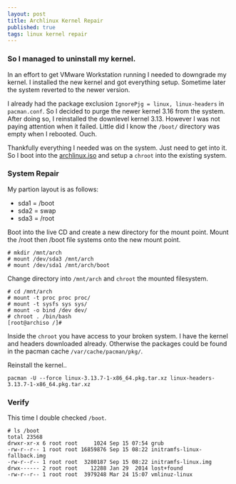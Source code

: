 ```yaml
---
layout: post
title: Archlinux Kernel Repair
published: true
tags: linux kernel repair
---
```


### So I managed to uninstall my kernel.

In an effort to get VMware Workstation running I needed to downgrade my kernel. I installed the new kernel and got everything setup. Sometime later the system reverted to the newer version.

I already had the package exclusion `IgnorePjg = linux, linux-headers` in `pacman.conf`. So I decided to purge the newer kernel 3.16 from the system. After doing so, I reinstalled the downlevel kernel 3.13. However I was not paying attention when it failed. Little did I know the `/boot/` directory was empty when I rebooted. Ouch.

Thankfully everything I needed was on the system. Just need to get into it. So I boot into the [archlinux.iso](https://www.archlinux.org/download/) and setup a `chroot` into the existing system.

### System Repair
My partion layout is as follows:

* sda1 = /boot
* sda2 = swap
* sda3 = /root

Boot into the live CD and create a new directory for the mount point. Mount the /root then /boot file systems onto the new mount point.

```console
# mkdir /mnt/arch
# mount /dev/sda3 /mnt/arch
# mount /dev/sda1 /mnt/arch/boot
```

Change directory into `/mnt/arch` and `chroot` the mounted filesystem.

```console
# cd /mnt/arch
# mount -t proc proc proc/
# mount -t sysfs sys sys/
# mount -o bind /dev dev/
# chroot . /bin/bash
[root@archiso /]#
```

Inside the `chroot` you have access to your broken system. I have the kernel and headers downloaded already. Otherwise the packages could be found in the pacman cache `/var/cache/pacman/pkg/`.

Reinstall the kernel..

	pacman -U --force linux-3.13.7-1-x86_64.pkg.tar.xz linux-headers-3.13.7-1-x86_64.pkg.tar.xz

### Verify

This time I double checked `/boot`.

```console
# ls /boot
total 23568
drwxr-xr-x 6 root root     1024 Sep 15 07:54 grub
-rw-r--r-- 1 root root 16859876 Sep 15 08:22 initramfs-linux-fallback.img
-rw-r--r-- 1 root root  3280187 Sep 15 08:22 initramfs-linux.img
drwx------ 2 root root    12288 Jan 29  2014 lost+found
-rw-r--r-- 1 root root  3979248 Mar 24 15:07 vmlinuz-linux
```
